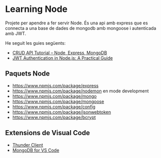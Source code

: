 # Learning Node

Projete per apendre a fer servir Node. És una api amb express que es connecta a una base de dades de mongodb amb mongoose i autenticada amb JWT.

He seguit les guies següents:

* [CRUD API Tutorial – Node, Express, MongoDB](https://www.youtube.com/watch?v=_7UQPve99r4) 
* [JWT Authentication in Node.js: A Practical Guide](https://dvmhn07.medium.com/jwt-authentication-in-node-js-a-practical-guide-c8ab1b432a49)

## Paquets Node

* https://www.npmjs.com/package/express
* https://www.npmjs.com/package/nodemon en mode development
* https://www.npmjs.com/package/mongo
* https://www.npmjs.com/package/mongoose
* https://www.npmjs.com/package/config
* https://www.npmjs.com/package/jsonwebtoken
* https://www.npmjs.com/package/bcrypt

## Extensions de Visual Code

* [Thunder Client](https://marketplace.visualstudio.com/items?itemName=rangav.vscode-thunder-client)
* [MongoDB for VS Code](https://marketplace.visualstudio.com/items?itemName=mongodb.mongodb-vscode)
